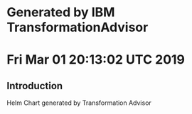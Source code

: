 # Generated by IBM TransformationAdvisor
# Fri Mar 01 20:13:02 UTC 2019
## Introduction

Helm Chart generated by Transformation Advisor
